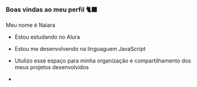 ### Boas vindas ao meu perfil 🐈‍⬛

Meu nome é Naiara

- Estou estudando no Alura
- Estou me desenvolvendo na linguaguem JavaScript
- Utulizo esse espaço para minha organização e compartilhamento dos meus projetos desenvolvidos

- 
